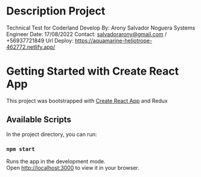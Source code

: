 # Description Project 
Technical Test for Coderland
Develop By: Arony Salvador Noguera Systems Engineer
Date: 17/08/2022
Contact: salvadorarony@gmail.com / +56937721849
Url Deploy: https://aquamarine-heliotrope-462772.netlify.app/
# Getting Started with Create React App

This project was bootstrapped with [Create React App](https://github.com/facebook/create-react-app) and Redux

## Available Scripts

In the project directory, you can run:

### `npm start`

Runs the app in the development mode.\
Open [http://localhost:3000](http://localhost:3000) to view it in your browser.

